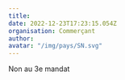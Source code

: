 ```yaml
---
title: 
date: 2022-12-23T17:23:15.054Z
organisation: Commerçant
author: 
avatar: "/img/pays/SN.svg"
---
```


Non au 3e mandat 
